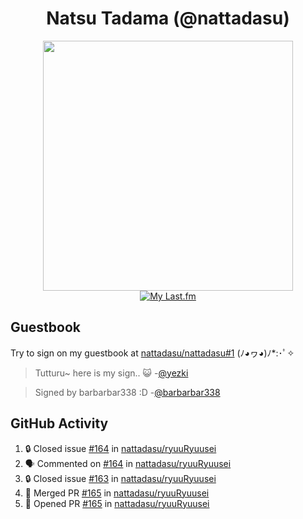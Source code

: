 <div align="center">

# Natsu Tadama (@nattadasu)

[<img width="400" src="https://spotify.nattadeploy.my.id/api?theme=dark&scan=true">](https://open.spotify.com/user/nattadasu)<br>
[![My Last.fm](https://lastfm.nattadeploy.my.id/api?user=nattadasu&loved=true)](https://www.last.fm/user/nattadasu)
</div>

## Guestbook

Try to sign on my guestbook at [nattadasu/nattadasu#1](https://github.com/nattadasu/nattadasu/issues/1) (ﾉ◕ヮ◕)ﾉ\*:･ﾟ✧

<!--START:guestbook-->
> Tutturu~  here is my sign.. :smiley_cat: 
> -[@yezki](https://github.com/yezki)

> Signed by barbarbar338 :D
> -[@barbarbar338](https://github.com/barbarbar338)
<!--END:guestbook-->

## GitHub Activity
<!--START_SECTION:activity-->
1. 🔒 Closed issue [#164](https://github.com/nattadasu/ryuuRyuusei/issues/164) in [nattadasu/ryuuRyuusei](https://github.com/nattadasu/ryuuRyuusei)
2. 🗣 Commented on [#164](https://github.com/nattadasu/ryuuRyuusei/issues/164) in [nattadasu/ryuuRyuusei](https://github.com/nattadasu/ryuuRyuusei)
3. 🔒 Closed issue [#163](https://github.com/nattadasu/ryuuRyuusei/issues/163) in [nattadasu/ryuuRyuusei](https://github.com/nattadasu/ryuuRyuusei)
4. 🎉 Merged PR [#165](https://github.com/nattadasu/ryuuRyuusei/pull/165) in [nattadasu/ryuuRyuusei](https://github.com/nattadasu/ryuuRyuusei)
5. 💪 Opened PR [#165](https://github.com/nattadasu/ryuuRyuusei/pull/165) in [nattadasu/ryuuRyuusei](https://github.com/nattadasu/ryuuRyuusei)
<!--END_SECTION:activity-->
